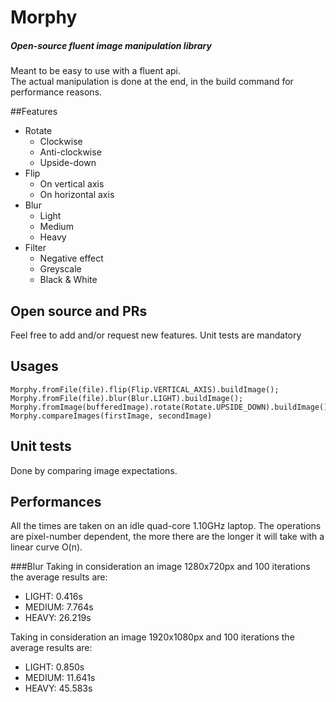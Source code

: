 # Morphy
##### Open-source fluent image manipulation library
Meant to be easy to use with a fluent api.<br>
The actual manipulation is done at the end, in the build command for performance reasons. 

##Features
 - Rotate
    - Clockwise
    - Anti-clockwise
    - Upside-down
 - Flip
    - On vertical axis
    - On horizontal axis
 - Blur
    - Light
    - Medium
    - Heavy
 - Filter
    - Negative effect
    - Greyscale
    - Black & White
 
## Open source and PRs
Feel free to add and/or request new features.
Unit tests are mandatory

## Usages
```
Morphy.fromFile(file).flip(Flip.VERTICAL_AXIS).buildImage();
Morphy.fromFile(file).blur(Blur.LIGHT).buildImage();
Morphy.fromImage(bufferedImage).rotate(Rotate.UPSIDE_DOWN).buildImage();
Morphy.compareImages(firstImage, secondImage)
```
## Unit tests
Done by comparing image expectations.

## Performances
All the times are taken on an idle quad-core 1.10GHz laptop. The operations are pixel-number dependent, the more there are the longer it will take with a linear curve O(n).

###Blur
Taking in consideration an image 1280x720px and 100 iterations the average results are:
- LIGHT: 0.416s
- MEDIUM: 7.764s
- HEAVY: 26.219s

Taking in consideration an image 1920x1080px and 100 iterations the average results are:
- LIGHT: 0.850s
- MEDIUM: 11.641s
- HEAVY: 45.583s

